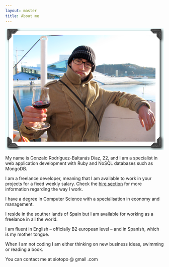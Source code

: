 ```yaml
---
layout: master
title: About me
---            
```


<div style='text-align: center'><img src='/images/avatar.png'/></div>

My name is Gonzalo Rodríguez-Baltanás Díaz, 22, and I am a specialist in web application development with Ruby and NoSQL databases such as MongoDB.                                     
                                               
I am a freelance developer, meaning that I am available to work in your projects for a fixed weekly salary. Check the <a href='/hireme.html'>hire section</a> for more information regarding the way I work.

I have a degree in Computer Science with a specialisation in economy and management.

I reside in the souther lands of Spain but I am available for working as a freelance in all the world. 

I am fluent in English – officially B2 european level – and in Spanish, which is my mother tongue.

When I am not coding I am either thinking on new business ideas, swimming or reading a book.

You can contact me at siotopo @ gmail .com